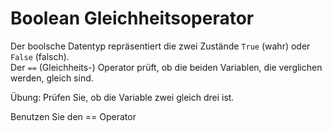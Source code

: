 # Boolean Gleichheitsoperator

Der boolsche Datentyp repräsentiert die zwei Zustände `True` (wahr) oder `False` (falsch).  
Der <code>==</code> (Gleichheits-) Operator prüft, ob die beiden Variablen, die verglichen werden, gleich sind.

Übung: Prüfen Sie, ob die Variable zwei gleich drei ist.

<div class='hint'>Benutzen Sie den == Operator</div>

